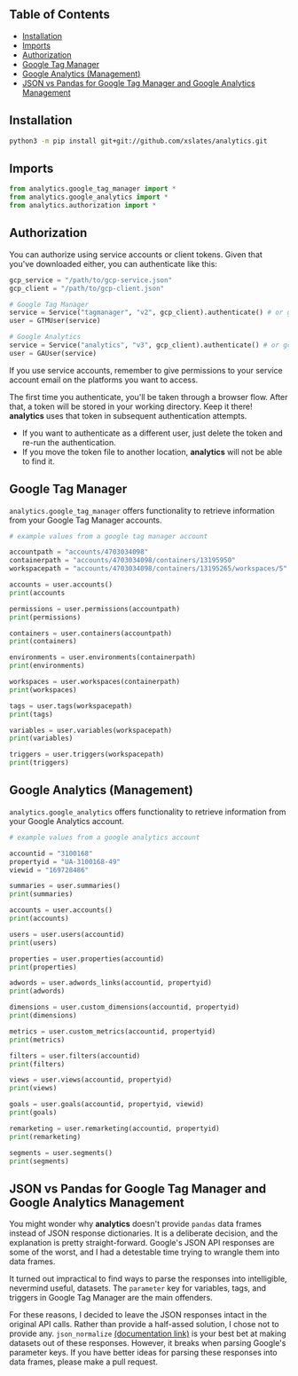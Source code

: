 ## Table of Contents <!-- omit in TOC -->
- [Installation](#installation)
- [Imports](#imports)
- [Authorization](#authorization)
- [Google Tag Manager](#google-tag-manager)
- [Google Analytics (Management)](#google-analytics-management)
- [JSON vs Pandas for Google Tag Manager and Google Analytics Management](#json-vs-pandas-for-google-tag-manager-and-google-analytics-management)

## Installation

```bash
python3 -m pip install git+git://github.com/xslates/analytics.git
```

## Imports

```python
from analytics.google_tag_manager import *
from analytics.google_analytics import *
from analytics.authorization import *
```

## Authorization

You can authorize using service accounts or client tokens. Given that you've downloaded either, you can authenticate like this:

```python
gcp_service = "/path/to/gcp-service.json"
gcp_client = "/path/to/gcp-client.json"

# Google Tag Manager
service = Service("tagmanager", "v2", gcp_client).authenticate() # or gcp_service
user = GTMUser(service)

# Google Analytics
service = Service("analytics", "v3", gcp_client).authenticate() # or gcp_service
user = GAUser(service)
```

If you use service accounts, remember to give permissions to your service account email on the platforms you want to access.

The first time you authenticate, you'll be taken through a browser flow. After that, a token will be stored in your working directory. Keep it there! **analytics** uses that token in subsequent authentication attempts. 

- If you want to authenticate as a different user, just delete the token and re-run the authentication.
- If you move the token file to another location, **analytics** will not be able to find it.

## Google Tag Manager

`analytics.google_tag_manager` offers functionality to retrieve information from your Google Tag Manager accounts.

```python
# example values from a google tag manager account

accountpath = "accounts/4703034098" 
containerpath = "accounts/4703034098/containers/13195950"
workspacepath = "accounts/4703034098/containers/13195265/workspaces/5"

accounts = user.accounts()
print(accounts

permissions = user.permissions(accountpath)
print(permissions)

containers = user.containers(accountpath)
print(containers)

environments = user.environments(containerpath)
print(environments)

workspaces = user.workspaces(containerpath)
print(workspaces)

tags = user.tags(workspacepath)
print(tags)

variables = user.variables(workspacepath)
print(variables)

triggers = user.triggers(workspacepath)
print(triggers)
```

## Google Analytics (Management)

`analytics.google_analytics` offers functionality to retrieve information from your Google Analytics account.

```python
# example values from a google analytics account

accountid = "3100168"
propertyid = "UA-3100168-49"
viewid = "169728486"

summaries = user.summaries()
print(summaries)

accounts = user.accounts()
print(accounts)

users = user.users(accountid)
print(users)

properties = user.properties(accountid)
print(properties)

adwords = user.adwords_links(accountid, propertyid)
print(adwords)

dimensions = user.custom_dimensions(accountid, propertyid)
print(dimensions)

metrics = user.custom_metrics(accountid, propertyid)
print(metrics)

filters = user.filters(accountid)
print(filters)

views = user.views(accountid, propertyid)
print(views)

goals = user.goals(accountid, propertyid, viewid)
print(goals)

remarketing = user.remarketing(accountid, propertyid)
print(remarketing)

segments = user.segments()
print(segments)
```

## JSON vs Pandas for Google Tag Manager and Google Analytics Management

You might wonder why **analytics** doesn't provide `pandas` data frames instead of JSON response dictionaries. It is a deliberate decision, and the explanation is pretty straight-forward. Google's JSON API responses are some of the worst, and I had a detestable time trying to wrangle them into data frames. 

It turned out impractical to find ways to parse the responses into intelligible, nevermind useful, datasets. The `parameter` key for variables, tags, and triggers in Google Tag Manager are the main offenders. 

For these reasons, I decided to leave the JSON responses intact in the original API calls. Rather than provide a half-assed solution, I chose not to provide any.  `json_normalize` [(documentation link)](https://pandas.pydata.org/pandas-docs/stable/reference/api/pandas.io.json.json_normalize.html) is your best bet at making datasets out of these responses. However, it breaks when parsing Google's parameter keys. If you have better ideas for parsing these responses into data frames, please make a pull request.